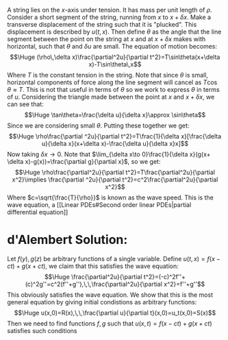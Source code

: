 
A string lies on the $x$-axis under tension. It has mass per unit length of $\rho$. Consider a short segment of the string, running from $x$ to $x+\delta x$. Make a transverse displacement of the string such that it is "plucked". This displacement is described by $u(t,x)$. Then define $\theta$ as the angle that the line segment between the point on the string at $x$ and at $x+\delta x$ makes with horizontal, such that $\theta$ and $\delta u$ are small. The equation of motion becomes:$$\Huge (\rho\,\delta x)\frac{\partial^2u}{\partial t^2}=T\sin\theta(x+\delta x)-T\sin\theta\,x$$Where $T$ is the constant tension in the string. Note that since $\theta$ is small, horizontal components of force along the line segment will cancel as $T\cos\theta\approx T$. This is not that useful in terms of $\theta$ so we work to express $\theta$ in terms of $u$. Considering the triangle made between the point at $x$ and $x+\delta x$, we can see that:$$\Huge \tan\theta=\frac{\delta u}{\delta x}\approx \sin\theta$$Since we are considering small $\theta$. Putting these together we get:$$\Huge \rho\frac{\partial ^2u}{\partial t^2}=T\frac{1}{\delta x}[\frac{\delta u}{\delta x}(x+\delta x)-\frac{\delta u}{\delta x}x]$$Now taking $\delta x\to 0$. Note that $\lim_{\delta x\to 0}\frac{1}{\delta x}(g(x+ \delta x)-g(x))=\frac{\partial g}{\partial x}$, so we get:$$\Huge \rho\frac{\partial^2u}{\partial t^2}=T\frac{\partial^2u}{\partial x^2}\implies \frac{\partial ^2u}{\partial t^2}=c^2\frac{\partial^2u}{\partial x^2}$$Where $c=\sqrt{\frac{T}{\rho}}$ is known as the wave speed. This is the wave equation, a [[Linear PDEs#Second order linear PDEs|partial differential equation]]

# d'Alembert Solution:

Let $f(y),g(z)$ be arbitrary functions of a single variable. Define $u(t,x)=f(x-ct)+g(x+ct)$, we claim that this satisfies the wave equation:$$\Huge \frac{\partial^2u}{\partial t^2}=(-c)^2f''+(c)^2g''=c^2(f''+g''),\,\,\frac{\partial^2u}{\partial x^2}=f''+g''$$This obviously satisfies the wave equation. We show that this is the most general equation by giving initial condistions as arbitrary functions:$$\Huge u(x,0)=R(x),\,\,\frac{\partial u}{\partial t}(x,0)=u_t(x,0)=S(x)$$Then we need to find functions $f,g$ such that $u(x,t)=f(x-ct)+g(x+ct)$ satisfies such conditions